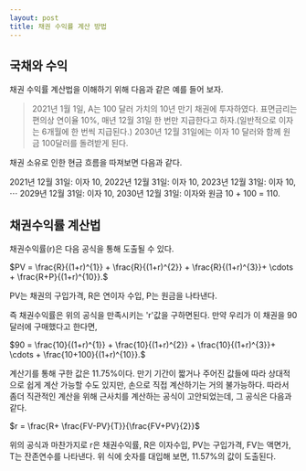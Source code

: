 ```yaml
---
layout: post
title: 채권 수익률 계산 방법
---
```

## 국채와 수익

채권 수익률 계산법을 이해하기 위해 다음과 같은 예를 들어 보자.

> 2021년 1월 1일, A는 100 달러 가치의  10년 만기 채권에 투자하였다.  표면금리는 편의상 연이율 10%, 매년 12월 31일 한 번만 지급한다고 하자.(일반적으로 이자는 6개월에 한 번씩 지급된다.) 2030년 12월 31일에는 이자 10 달러와 함께 원금 100달러를 돌려받게 된다. 

채권 소유로 인한 현금 흐름을 따져보면 다음과 같다.

2021년 12월 31일: 이자 10,
2022년 12월 31일: 이자 10,
2023년 12월 31일: 이자 10,
$\cdots$
2029년 12월 31일: 이자 10,
2030년 12월 31일: 이자와 원금 10 + 100 = 110. 

## 채권수익률 계산법

채권수익률(r)은 다음 공식을 통해 도출될 수 있다.

$PV = \frac{R}{(1+r)^{1}} + \frac{R}{(1+r)^{2}} + \frac{R}{(1+r)^{3}}+ \cdots + \frac{R+P}{(1+r)^{10}}.$

PV는 채권의 구입가격, R은 연이자 수입, P는 원금을 나타낸다. 

즉 채권수익률은 위의 공식을 만족시키는  'r'값을 구하면된다. 만약 우리가 이 채권을 90 달러에 구매했다고 한다면,

$90 = \frac{10}{(1+r)^{1}} + \frac{10}{(1+r)^{2}} + \frac{10}{(1+r)^{3}}+ \cdots + \frac{10+100}{(1+r)^{10}}.$

계산기를 통해 구한 값은 11.75%이다. 만기 기간이 짧거나 주어진 값들에 따라 상대적으로 쉽게 계산 가능할 수도 있지만, 손으로 직접 계산하기는 거의 불가능하다. 따라서 좀더 직관적인 계산을 위해 근사치를 계산하는 공식이 고안되었는데, 그 공식은 다음과 같다.

$r = \frac{R+ \frac{FV-PV}{T}}{\frac{FV+PV}{2}}$

위의 공식과 마찬가지로 r은 채권수익률, R은 이자수입, PV는 구입가격, FV는 액면가, T는 잔존연수를 나타낸다. 위 식에 숫자를 대입해 보면, 11.57%의 값이 도출된다.  
